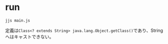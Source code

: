 # run

```
jjs main.js
```

定義は`Class<? extends String> java.lang.Object.getClass()`であり、Stringへはキャストできない。

